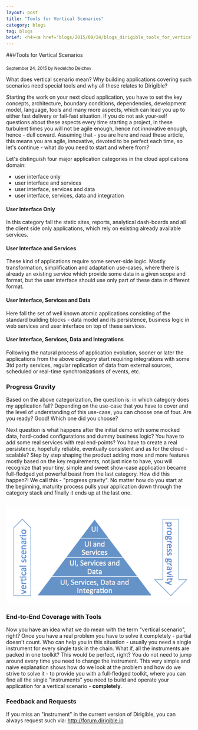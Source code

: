 ```yaml
---
layout: post
title: "Tools for Vertical Scenarios"
category: blogs
tag: blogs
brief: <h4><a href='blogs/2015/09/24/blogs_dirigible_tools_for_vertical_scenarios.html'>Tools for Vertical Scenarios</a></h4> <sub class="post-info">September 24, 2015 by Nedelcho Delchev</sub></br> What does vertical scenario mean? Why building applications covering such scenarios need special tools and why all these relates to Dirigible?...<br>
---
```


###Tools for Vertical Scenarios

<sub class="post-info">September 24, 2015 by Nedelcho Delchev</sub>

What does vertical scenario mean? Why building applications covering such scenarios need special tools and why all these relates to Dirigible?

Starting the work on your next cloud application, you have to set the key concepts, architecture, boundary conditions, dependencies, development model, language, tools and many more aspects, which can lead you up to either fast delivery or fail-fast situation. If you do not ask your-self questions about these aspects every time starting a project, in these turbulent times you will not be agile enough, hence not innovative enough, hence - dull coward. Assuming that - you are here and read these article, this means you are agile, innovative, devoted to be perfect each time, so let's continue - what do you need to start and where from?

Let's distinguish four major application categories in the cloud applications domain:

* user interface only
* user interface and services
* user interface, services and data
* user interface, services, data and integration

#### User Interface Only ####
In this category fall the static sites, reports, analytical dash-boards and all the client side only applications, which rely on existing already available services. 

#### User Interface and Services ####
These kind of applications require some server-side logic. Mostly transformation, simplification and adaptation use-cases, where there is already an existing service which provide some data in a given scope and format, but the user interface should use only part of these data in different format.

#### User Interface, Services and Data ####
Here fall the set of well known atomic applications consisting of the standard building blocks - data model and its persistence, business logic in web services and user interface on top of these services.

#### User Interface, Services, Data and Integrations ####
Following the natural process of application evolution, sooner or later the applications from the above category start requiring integrations with some 3td party services, regular replication of data from external sources, scheduled or real-time synchronizations of events, etc.

### Progress Gravity ###

Based on the above categorization, the question is: in which category does my application fall? Depending on the use-case that you have to cover and the level of understanding of this use-case, you can choose one of four. Are you ready? Good! Which one did you choose?

Next question is what happens after the initial demo with some mocked data, hard-coded configurations and dummy business logic? You have to add some real services with real end-points? You have to create a real persistence, hopefully reliable, eventually consistent and as for the cloud - scalable? Step by step shaping the product adding more and more features mostly based on the key requirements, not just nice to have, you will recognize that your tiny, simple and sweet show-case application became full-fledged yet powerful beast from the last category. How did this happen?! We call this - "progress gravity". No matter how do you start at the beginning, maturity process pulls your application down through the category stack and finally it ends up at the last one.

<br>
<img src="/img/posts/pyramid.png"/>
<br>

### End-to-End Coverage with Tools ###

Now you have an idea what we do mean with the term "vertical scenario", right? Once you have a real problem you have to solve it completely - partial doesn't count. Who can help you in this situation - usually you need a single instrument for every single task in the chain. What if, all the instruments are packed in one toolkit? This would be perfect, right? You do not need to jump around every time you need to change the instrument. This very simple and naive explanation shows how do we look at the problem and how do we strive to solve it - to provide you with a full-fledged toolkit, where you can find all the single "instruments" you need to build and operate your application for a vertical scenario - <b>completely</b>.

### Feedback and Requests ###

If you miss an "instrument" in the current version of Dirigible, you can always request such via: <a href="http://forum.dirigible.io">http://forum.dirigible.io</a>







